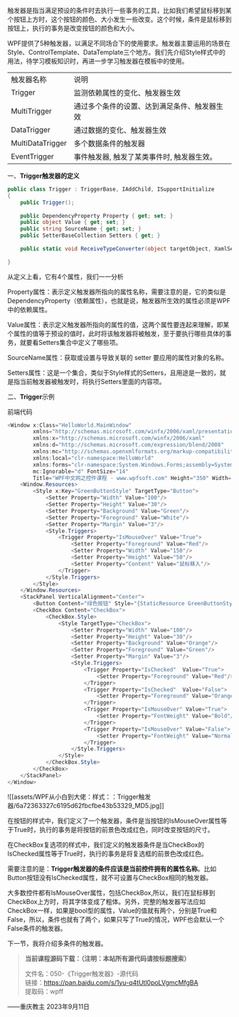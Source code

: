 触发器是指当满足预设的条件时去执行一些事务的工具，比如我们希望鼠标移到某个按钮上方时，这个按钮的颜色、大小发生一些改变。这个时候，条件是鼠标移到按钮上，执行的事务是改变按钮的颜色和大小。

WPF提供了5种触发器，以满足不同场合下的使用要求。触发器主要运用的场景在Style、ControlTemplate、DataTemplate三个地方。我们先介绍Style样式中的用法，待学习模板知识时，再进一步学习触发器在模板中的使用。

|   |   |
|---|---|
|触发器名称|说明|
|Trigger|监测依赖属性的变化、触发器生效|
|MultiTrigger|通过多个条件的设置、达到满足条件、触发器生效|
|DataTrigger|通过数据的变化、触发器生效|
|MultiDataTrigger|多个数据条件的触发器|
|EventTrigger|事件触发器, 触发了某类事件时, 触发器生效。|

一、**Trigger触发器的定义**

```cs
public class Trigger : TriggerBase, IAddChild, ISupportInitialize
{
    public Trigger();
 
    public DependencyProperty Property { get; set; }
    public object Value { get; set; }
    public string SourceName { get; set; }
    public SetterBaseCollection Setters { get; }
 
    public static void ReceiveTypeConverter(object targetObject, XamlSetTypeConverterEventArgs eventArgs);
 
}
```

从定义上看，它有4个属性，我们一一分析

Property属性：表示定义触发器所指向的属性名称，需要注意的是，它的类似是DependencyProperty（依赖属性），也就是说，触发器所生效的属性必须是WPF中的依赖属性。

Value属性：表示定义触发器所指向的属性的值，这两个属性要连起来理解，即某个属性的值等于预设的值时，此时将该触发器将被触发，至于要执行哪些具体的事务，就要看Setters集合中定义了哪些项。

SourceName属性：获取或设置与导致关联的 setter 要应用的属性对象的名称。

Setters属性：这是一个集合，类似于Style样式的Setters，且用途是一致的，就是指当前触发器被触发时，将执行Setters里面的内容项。

二、**Trigger**示例

前端代码

```cs
<Window x:Class="HelloWorld.MainWindow"
        xmlns="http://schemas.microsoft.com/winfx/2006/xaml/presentation"
        xmlns:x="http://schemas.microsoft.com/winfx/2006/xaml"
        xmlns:d="http://schemas.microsoft.com/expression/blend/2008"
        xmlns:mc="http://schemas.openxmlformats.org/markup-compatibility/2006"
        xmlns:local="clr-namespace:HelloWorld" 
        xmlns:forms="clr-namespace:System.Windows.Forms;assembly=System.Windows.Forms"
        mc:Ignorable="d" FontSize="14"
        Title="WPF中文网之控件课程 - www.wpfsoft.com" Height="350" Width="500">
    <Window.Resources>
        <Style x:Key="GreenButtonStyle" TargetType="Button">
            <Setter Property="Width" Value="100"/>
            <Setter Property="Height" Value="30"/>
            <Setter Property="Background" Value="Green"/>
            <Setter Property="Foreground" Value="White"/>
            <Setter Property="Margin" Value="3"/>
            <Style.Triggers>
                <Trigger Property="IsMouseOver" Value="True">
                    <Setter Property="Foreground" Value="Red"/>
                    <Setter Property="Width" Value="150"/>
                    <Setter Property="Height" Value="50"/>
                    <Setter Property="Content" Value="鼠标移入"/>
                </Trigger>                
            </Style.Triggers>
        </Style>
    </Window.Resources>
    <StackPanel VerticalAlignment="Center">
        <Button Content="绿色按钮" Style="{StaticResource GreenButtonStyle}"/>
        <CheckBox Content="CheckBox">
            <CheckBox.Style>
                <Style TargetType="CheckBox">
                    <Setter Property="Width" Value="100"/>
                    <Setter Property="Height" Value="30"/>
                    <Setter Property="Background" Value="Orange"/>
                    <Setter Property="Foreground" Value="Green"/>
                    <Setter Property="Margin" Value="3"/>
                    <Style.Triggers>
                        <Trigger Property="IsChecked"  Value="True">
                            <Setter Property="Foreground" Value="Red"/>
                        </Trigger>
                        <Trigger Property="IsChecked"  Value="False">
                            <Setter Property="Foreground" Value="Orange"/>
                        </Trigger>
                        <Trigger Property="IsMouseOver" Value="True">
                            <Setter Property="FontWeight" Value="Bold"/>
                        </Trigger>                       
                        <Trigger Property="IsMouseOver" Value="False">
                            <Setter Property="FontWeight" Value="Normal"/>
                        </Trigger>
                    </Style.Triggers>
                </Style>
            </CheckBox.Style>
        </CheckBox> 
    </StackPanel>
</Window>
```

![[assets/WPF从小白到大佬：样式：：Trigger触发器/6a72363327c6195d62fbcfbe43b53329_MD5.jpg]]

在按钮的样式中，我们定义了一个触发器，条件是当按钮的IsMouseOver属性等于True时，执行的事务是将按钮的前景色改成红色，同时改变按钮的尺寸。

在CheckBox复选项的样式中，我们定义的触发器条件是当CheckBox的IsChecked属性等于True时，执行的事务是将复选框的前景色改成红色。

需要注意的是：**Trigger触发器的条件应该是当前控件拥有的属性名称**。比如Button按钮没有IsChecked属性，就不可设置与CheckBox相同的触发器。

大多数控件都有IsMouseOver属性，包括CheckBox,所以，我们在鼠标移到CheckBox上方时，将其字体变成了粗体。另外，完整的触发器写法应如CheckBox一样，如果是bool型的属性，Value的值就有两个，分别是True和False，所以，条件也就有了两个，如果只写了True的情况，WPF也会默认一个False条件的触发器。

下一节，我将介绍多条件的触发器。

> **当前课程源码下载：（注明：本站所有源代码请按标题搜索）**
> 
> 文件名：050-《Trigger触发器》-源代码  
> 链接：https://pan.baidu.com/s/1yu-q4tUtl0poLVgmcMfgBA  
> 提取码：wpff

——重庆教主 2023年9月11日